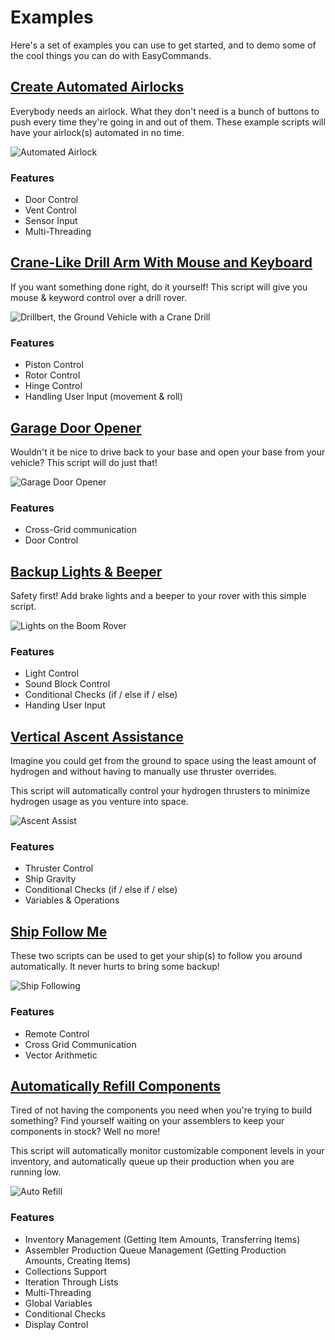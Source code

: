 # Examples

Here's a set of examples you can use to get started, and to demo some of the cool things you can do with EasyCommands.

## [Create Automated Airlocks](https://spaceengineers.merlinofmines.com/EasyCommands/examples/airlock "Create Automated Airlocks")
Everybody needs an airlock.  What they don't need is a bunch of buttons to push every time they're going in and out of them.  These example scripts will have your airlock(s) automated in no time.

![Automated Airlock](https://i.imgur.com/UMk0wuZ.gif)

### Features
* Door Control
* Vent Control
* Sensor Input
* Multi-Threading

## [Crane-Like Drill Arm With Mouse and Keyboard](https://spaceengineers.merlinofmines.com/EasyCommands/examples/craneDrill "Crane-Like Drill Arm With Mouse and Keyboard")
If you want something done right, do it yourself!  This script will give you mouse & keyword control over a drill rover.   

![Drillbert, the Ground Vehicle with a Crane Drill](https://i.imgur.com/Jms5v3r.gif)

### Features
* Piston Control
* Rotor Control
* Hinge Control
* Handling User Input (movement & roll)

## [Garage Door Opener](https://spaceengineers.merlinofmines.com/EasyCommands/examples/garageDoorOpener "Garage Door Opener")
Wouldn't it be nice to drive back to your base and open your base from your vehicle?  This script will do just that!

![Garage Door Opener](https://i.imgur.com/tgkxiRN.gif)

### Features
* Cross-Grid communication
* Door Control

## [Backup Lights & Beeper](https://spaceengineers.merlinofmines.com/EasyCommands/examples/backupLights "Backup Lights & Beeper")
Safety first!  Add brake lights and a beeper to your rover with this simple script.

![Lights on the Boom Rover](https://i.imgur.com/ZaHA9xc.gif)

### Features
* Light Control
* Sound Block Control
* Conditional Checks (if / else if / else)
* Handing User Input

## [Vertical Ascent Assistance](https://spaceengineers.merlinofmines.com/EasyCommands/examples/ascentAssist "Vertical Ascent Assistance")
Imagine you could get from the ground to space using the least amount of hydrogen and without having to manually use thruster overrides.

This script will automatically control your hydrogen thrusters to minimize hydrogen usage as you venture into space.

![Ascent Assist](https://i.imgur.com/SLnlLnf.gif)

### Features
* Thruster Control
* Ship Gravity
* Conditional Checks (if / else if / else)
* Variables & Operations

## [Ship Follow Me](https://spaceengineers.merlinofmines.com/EasyCommands/examples/shipFollow "Ship Follow Me")
These two scripts can be used to get your ship(s) to follow you around automatically.  It never hurts to bring some backup!

![Ship Following](https://i.imgur.com/ZzSsCxN.gif)

### Features
* Remote Control
* Cross Grid Communication
* Vector Arithmetic

## [Automatically Refill Components](https://spaceengineers.merlinofmines.com/EasyCommands/examples/autoRefill "Automatically Refill Components")
Tired of not having the components you need when you're trying to build something?  Find yourself waiting on your assemblers to keep your components in stock?  Well no more!

This script will automatically monitor customizable component levels in your inventory, and automatically queue up their production when you are running low.

![Auto Refill](https://i.imgur.com/zz4K0vv.gif)

### Features
* Inventory Management (Getting Item Amounts, Transferring Items)
* Assembler Production Queue Management (Getting Production Amounts, Creating Items)
* Collections Support
* Iteration Through Lists
* Multi-Threading
* Global Variables
* Conditional Checks
* Display Control